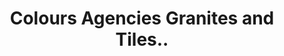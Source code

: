 ---
title: "Colours Agencies Granites and Tiles.."
url: /pathanamthitta/colours-agencies-granites-and-tiles/
shop: tiles
---